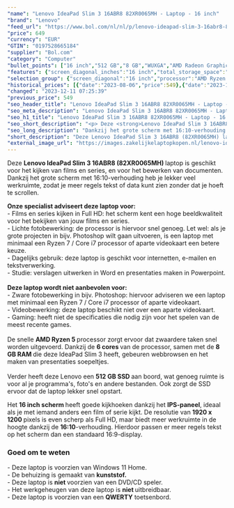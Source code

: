 ```yaml
---
"name": "Lenovo IdeaPad Slim 3 16ABR8 82XR0065MH - Laptop - 16 inch"
"brand": "Lenovo"
"feed_url": "https://www.bol.com/nl/nl/p/lenovo-ideapad-slim-3-16abr8-82xr0065mh-laptop-16-inch/9300000151986237"
"price": 649
"currency": "EUR"
"GTIN": "0197528665184"
"supplier": "Bol.com"
"category": "Computer"
"bullet_points": ["16 inch","512 GB","8 GB","WUXGA","AMD Radeon Graphics"]
"features": {"screen_diagonal_inches":"16 inch","total_storage_space":"512 GB","memory_size":"8 GB","graphics":"WUXGA","graphics_card":"AMD Radeon Graphics"}
"selection_group": {"screen_diagonal":"16 inch","processor":"AMD Ryzen 5","changed_price_past_3_days":true,"product_family":"Ideapad"}
"historical_prices": [{"date":"2023-08-06","price":549},{"date":"2023-12-11","price":649}]
"changed": "2023-12-11 07:25:39"
"previous_price": 549
"seo_header_title": "Lenovo IdeaPad Slim 3 16ABR8 82XR0065MH - Laptop - 16 inch"
"seo_meta_description": "Lenovo IdeaPad Slim 3 16ABR8 82XR0065MH - Laptop - 16 inch"
"seo_h1_title": "Lenovo IdeaPad Slim 3 16ABR8 82XR0065MH - Laptop - 16 inch"
"seo_short_description": "<p> Deze <strong>Lenovo IdeaPad Slim 3 16ABR8 (82XR0065MH) </strong>laptop is geschikt voor het kijken van films en series, en voor het bewerken van documenten."
"seo_long_description": "Dankzij het grote scherm met 16:10-verhouding heb je lekker veel werkruimte, zodat je meer regels tekst of data kunt zien zonder dat je hoeft te scrollen. </p> <p> <strong>Onze specialist adviseert deze laptop voor:</strong><br />- Films en series kijken in Full HD: het scherm kent een hoge beeldkwaliteit voor het bekijken van jouw films en series. <br />- Lichte fotobewerking: de processor is hiervoor snel genoeg. Let wel: als je grote projecten in bijv. Photoshop wilt gaan uitvoeren, is een laptop met minimaal een Ryzen 7 / Core i7 processor of aparte videokaart een betere keuze. <br />- Dagelijks gebruik: deze laptop is geschikt voor internetten, e-mailen en tekstverwerking. <br />- Studie: verslagen uitwerken in Word en presentaties maken in Powerpoint. <br /><br /><strong>Deze laptop wordt niet aanbevolen voor:</strong><br />- Zware fotobewerking in bijv. Photoshop: hiervoor adviseren we een laptop met minimaal een Ryzen 7 / Core i7 processor of aparte videokaart. <br />- Videobewerking: deze laptop beschikt niet over een aparte videokaart. <br />- Gaming: heeft niet de specificaties die nodig zijn voor het spelen van de meest recente games. <br /><br />De snelle <strong>AMD Ryzen 5 </strong>processor zorgt ervoor dat zwaardere taken snel worden uitgevoerd. Dankzij de <strong>6</strong><strong> cores </strong>van de processor, samen met de <strong>8 GB RAM </strong>die deze IdeaPad Slim 3 heeft, gebeuren webbrowsen en het maken van presentaties soepeltjes. <br /><br />Verder heeft deze Lenovo een <strong>512 GB SSD </strong>aan boord, wat genoeg ruimte is voor al je programma's, foto's en andere bestanden. Ook zorgt de SSD ervoor dat de laptop lekker snel opstart. </p> <p> Het <strong>16 inch scherm </strong>heeft goede kijkhoeken dankzij het <strong>IPS-paneel</strong>, ideaal als je met iemand anders een film of serie kijkt. De resolutie van <strong>1920 x 1200 </strong>pixels is even scherp als Full HD, maar biedt meer werkruimte in de hoogte dankzij de <strong>16:10</strong>-verhouding. Hierdoor passen er meer regels tekst op het scherm dan een standaard 16:9-display. </p> <h3>Goed om te weten</h3> <p> - Deze laptop is voorzien van Windows 11 Home. <br />- De behuizing is gemaakt van <strong>kunststof. </strong><br />- Deze laptop is <strong>niet </strong>voorzien van een DVD/CD speler. <br />- Het werkgeheugen van deze laptop is <strong>niet </strong>uitbreidbaar. <br />- Deze laptop is voorzien van een <strong>QWERTY</strong> toetsenbord. </p>"
"short_description": "Deze Lenovo IdeaPad Slim 3 16ABR8 (82XR0065MH) laptop is geschikt voor het kijken van films en series, en voor het bewerken van documenten. Dankzij het grote scherm met 16:10-verhouding heb je lekker veel werkruimte, zodat je meer regels tekst of data kunt zien zonder dat je hoeft te scrollen. Onze specialist adviseert deze laptop voor: - Films en series kijken in Full HD: het scherm kent een hoge beeldkwaliteit voor het bekijken van jouw films en series. - Lichte fotobewerking: de processor is hiervoor snel genoeg. Let wel: als je grote projecten in bijv. Photoshop wilt gaan uitvoeren, is een laptop met minimaal een Ryzen 7 / Core i7 processor of aparte videokaart een betere keuze. - Dagelijks gebruik: deze laptop is geschikt voor internetten, e-mailen en tekstverwerking. - Studie: verslagen uitwerken in Word en presentaties maken in Powerpoint. Deze laptop wordt niet aanbevolen voor: - Zware fotobewerking in bijv. Photoshop: hiervoor adviseren we een laptop met minimaal een Ryzen 7 / Core i7 processor of aparte videokaart. - Videobewerking: deze laptop beschikt niet over een aparte videokaart. - Gaming: heeft niet de specificaties die nodig zijn voor het spelen van de meest recente games. De snelle AMD Ryzen 5 processor zorgt ervoor dat zwaardere taken snel worden uitgevoerd. Dankzij de 6 cores van de processor, samen met de 8 GB RAM die deze IdeaPad Slim 3 heeft, gebeuren webbrowsen en het maken van presentaties soepeltjes. Verder heeft deze Lenovo een 512 GB SSD aan boord, wat genoeg ruimte is voor al je programma's, foto's en andere bestanden. Ook zorgt de SSD ervoor dat de laptop lekker snel opstart. Het 16 inch scherm heeft goede kijkhoeken dankzij het IPS-paneel, ideaal als je met iemand anders een film of serie kijkt. De resolutie van 1920 x 1200 pixels is even scherp als Full HD, maar biedt meer werkruimte in de hoogte dankzij de 16:10-verhouding. Hierdoor passen er meer regels tekst op het scherm dan een standaard 16:9-display. Goed om te weten - Deze laptop is voorzien van Windows 11 Home. - De behuizing is gemaakt van kunststof. - Deze laptop is niet voorzien van een DVD/CD speler. - Het werkgeheugen van deze laptop is niet uitbreidbaar. - Deze laptop is voorzien van een QWERTY toetsenbord."
"external_image_url": "https://images.zakelijkelaptopkopen.nl/lenovo-ideapad-slim-3-16abr8-82xr0065mh-laptop-16-inch.webp"
---
```


<p> Deze <strong>Lenovo IdeaPad Slim 3 16ABR8 (82XR0065MH) </strong>laptop is geschikt voor het kijken van films en series, en voor het bewerken van documenten. Dankzij het grote scherm met 16:10-verhouding heb je lekker veel werkruimte, zodat je meer regels tekst of data kunt zien zonder dat je hoeft te scrollen. </p> <p> <strong>Onze specialist adviseert deze laptop voor:</strong><br />- Films en series kijken in Full HD: het scherm kent een hoge beeldkwaliteit voor het bekijken van jouw films en series.<br />- Lichte fotobewerking: de processor is hiervoor snel genoeg. Let wel: als je grote projecten in bijv. Photoshop wilt gaan uitvoeren, is een laptop met minimaal een Ryzen 7 / Core i7 processor of aparte videokaart een betere keuze.<br />- Dagelijks gebruik: deze laptop is geschikt voor internetten, e-mailen en tekstverwerking.<br />- Studie: verslagen uitwerken in Word en presentaties maken in Powerpoint.<br /><br /><strong>Deze laptop wordt niet aanbevolen voor:</strong><br />- Zware fotobewerking in bijv. Photoshop: hiervoor adviseren we een laptop met minimaal een Ryzen 7 / Core i7 processor of aparte videokaart.<br />- Videobewerking: deze laptop beschikt niet over een aparte videokaart.<br />- Gaming: heeft niet de specificaties die nodig zijn voor het spelen van de meest recente games.<br /><br />De snelle <strong>AMD Ryzen 5 </strong>processor zorgt ervoor dat zwaardere taken snel worden uitgevoerd. Dankzij de <strong>6</strong><strong> cores </strong>van de processor, samen met de <strong>8 GB RAM </strong>die deze IdeaPad Slim 3 heeft, gebeuren webbrowsen en het maken van presentaties soepeltjes.<br /><br />Verder heeft deze Lenovo een <strong>512 GB SSD </strong>aan boord, wat genoeg ruimte is voor al je programma's, foto's en andere bestanden. Ook zorgt de SSD ervoor dat de laptop lekker snel opstart. </p> <p> Het <strong>16 inch scherm </strong>heeft goede kijkhoeken dankzij het <strong>IPS-paneel</strong>, ideaal als je met iemand anders een film of serie kijkt. De resolutie van <strong>1920 x 1200 </strong>pixels is even scherp als Full HD, maar biedt meer werkruimte in de hoogte dankzij de <strong>16:10</strong>-verhouding. Hierdoor passen er meer regels tekst op het scherm dan een standaard 16:9-display. </p> <h3>Goed om te weten</h3> <p> - Deze laptop is voorzien van Windows 11 Home.<br />- De behuizing is gemaakt van <strong>kunststof.</strong><br />- Deze laptop is <strong>niet </strong>voorzien van een DVD/CD speler.<br />- Het werkgeheugen van deze laptop is <strong>niet </strong>uitbreidbaar.<br />- Deze laptop is voorzien van een <strong>QWERTY</strong> toetsenbord. </p>